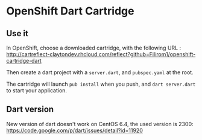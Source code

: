 # OpenShift Dart Cartridge

## Use it

In OpenShift, choose a downloaded cartridge, with the following URL : http://cartreflect-claytondev.rhcloud.com/reflect?github=Filirom1/openshift-cartridge-dart

Then create a dart project with a `server.dart`, and `pubspec.yaml` at the root.

The cartridge will launch `pub install` when you push, and `dart server.dart` to start your application.

## Dart version

New version of dart doesn't work on CentOS 6.4, the used version is 2300: https://code.google.com/p/dart/issues/detail?id=11920
